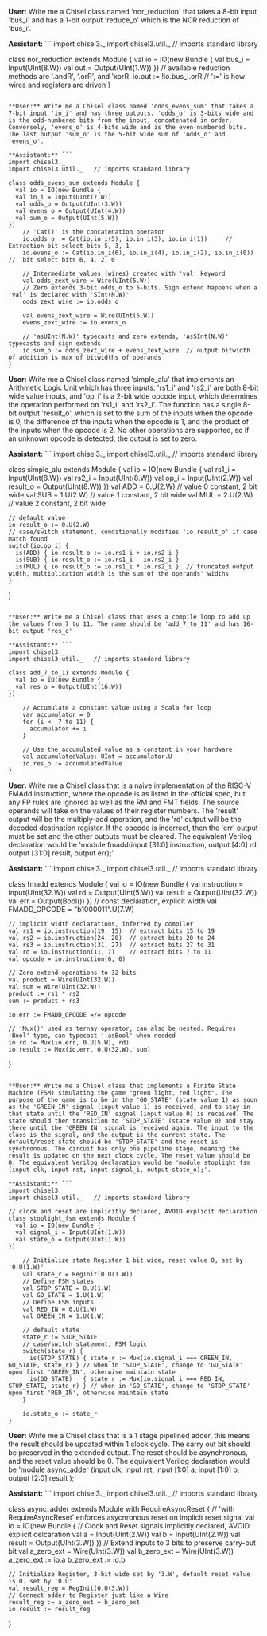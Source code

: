 **User:** Write me a Chisel class named 'nor_reduction' that takes a 8-bit input 'bus_i' and has a 1-bit output 'reduce_o' which is the NOR reduction of 'bus_i'.

**Assistant:** ```
import chisel3._
import chisel3.util._   // imports standard library

class nor_reduction extends Module {
  val io = IO(new Bundle {
  val bus_i = Input(UInt(8.W))
  val out = Output(UInt(1.W))
})
    // available reduction methods are '.andR', '.orR', and 'xorR'
    io.out := !io.bus_i.orR     // ':=' is how wires and registers are driven
}
```

**User:** Write me a Chisel class named 'odds_evens_sum' that takes a 7-bit input 'in_i' and has three outputs. 'odds_o' is 3-bits wide and is the odd-numbered bits from the input, concatenated in order. Conversely, 'evens_o' is 4-bits wide and is the even-numbered bits. The last output 'sum_o' is the 5-bit wide sum of 'odds_o' and 'evens_o'.

**Assistant:** ```
import chisel3._
import chisel3.util._   // imports standard library

class odds_evens_sum extends Module {
  val io = IO(new Bundle {
  val in_i = Input(UInt(7.W))
  val odds_o = Output(UInt(3.W))
  val evens_o = Output(UInt(4.W))
  val sum_o = Output(UInt(5.W))
})
    // 'Cat()' is the concatenation operator
    io.odds_o := Cat(io.in_i(5), io.in_i(3), io.in_i(1))     // Extraction bit-select bits 5, 3, 1
    io.evens_o := Cat(io.in_i(6), io.in_i(4), io.in_i(2), io.in_i(0))  //  bit select bits 6, 4, 2, 0

    // Intermediate values (wires) created with 'val' keyword
    val odds_zext_wire = Wire(UInt(5.W))
    // Zero extends 3-bit odds_o to 5-bits. Sign extend happens when a 'val' is declared with 'SInt(N.W)'
    odds_zext_wire := io.odds_o

    val evens_zext_wire = Wire(UInt(5.W))
    evens_zext_wire := io.evens_o

    // 'asUInt(N.W)' typecasts and zero extends, 'asSInt(N.W)' typecasts and sign extends
    io.sum_o := odds_zext_wire + evens_zext_wire  // output bitwidth of addition is max of bitwidths of operands
}
```

**User:** Write me a Chisel class named 'simple_alu' that implements an Arithmetic Logic Unit which has three inputs: 'rs1_i' and 'rs2_i' are both 8-bit wide value inputs, and 'op_i' is a 2-bit wide opcode input, which determines the operation performed on 'rs1_i' and 'rs2_i'. The function has a single 8-bit output 'result_o', which is set to the sum of the inputs when the opcode is 0, the difference of the inputs when the opcode is 1, and the product of the inputs when the opcode is 2. No other operations are supported, so if an unknown opcode is detected, the output is set to zero.

**Assistant:** ```
import chisel3._
import chisel3.util._   // imports standard library

class simple_alu extends Module {
  val io = IO(new Bundle {
  val rs1_i = Input(UInt(8.W))
  val rs2_i = Input(UInt(8.W))
  val op_i = Input(UInt(2.W))
  val result_o = Output(UInt(8.W))
})
    val ADD = 0.U(2.W)  // value 0 constant, 2 bit wide
    val SUB = 1.U(2.W)  // value 1 constant, 2 bit wide
    val MUL = 2.U(2.W)  // value 2 constant, 2 bit wide

    // default value
    io.result_o := 0.U(2.W)
    // case/switch statement, conditionally modifies 'io.result_o' if case match found
    switch(io.op_i) {
      is(ADD) { io.result_o := io.rs1_i + io.rs2_i }
      is(SUB) { io.result_o := io.rs1_i - io.rs2_i }
      is(MUL) { io.result_o := io.rs1_i * io.rs2_i }  // truncated output width, multiplication width is the sum of the operands' widths
    }
}
```

**User:** Write me a Chisel class that uses a compile loop to add up the values from 7 to 11. The name should be 'add_7_to_11' and has 16-bit output 'res_o'

**Assistant:** ```
import chisel3._
import chisel3.util._   // imports standard library

class add_7_to_11 extends Module {
  val io = IO(new Bundle {
  val res_o = Output(UInt(16.W))
})

    // Accumulate a constant value using a Scala for loop
    var accumulator = 0
    for (i <- 7 to 11) {
      accumulator += i
    }

    // Use the accumulated value as a constant in your hardware
    val accumulatedValue: UInt = accumulator.U
    io.res_o := accumulatedValue
}
``` 

**User:** Write me a Chisel class that is a naive implementation of the RISC-V FMAdd instruction, where the opcode is as listed in the official spec, but any FP rules are ignored as well as the RM and FMT fields. The source operands will take on the values of their register numbers. The 'result' output will be the multiply-add operation, and the 'rd' output will be the decoded destination register. If the opcode is incorrect, then the 'err' output must be set and the other outputs must be cleared. The equivalent Verilog declaration would be 'module fmadd(input [31:0] instruction, output [4:0] rd, output [31:0] result, output err);'

**Assistant:** ```
import chisel3._
import chisel3.util._   // imports standard library

class fmadd extends Module {
  val io = IO(new Bundle {
  val instruction = Input(UInt(32.W))
  val rd = Output(UInt(5.W))
  val result = Output(UInt(32.W))
  val err = Output(Bool())
})
    // const declaration, explicit width
    val FMADD_OPCODE = "b1000011".U(7.W)

    // implicit width declarations, inferred by compiler
    val rs1 = io.instruction(19, 15)  // extract bits 15 to 19
    val rs2 = io.instruction(24, 20)  // extract bits 20 to 24
    val rs3 = io.instruction(31, 27)  // extract bits 27 to 31
    val rd = io.instruction(11, 7)    // extract bits 7 to 11
    val opcode = io.instruction(6, 0)

    // Zero extend operations to 32 bits
    val product = Wire(UInt(32.W))
    val sum = Wire(UInt(32.W))
    product := rs1 * rs2
    sum := product + rs3

    io.err := FMADD_OPCODE =/= opcode

    // 'Mux()' used as ternay operator, can also be nested. Requires 'Bool' type, can typecast '.asBool' when needed
    io.rd := Mux(io.err, 0.U(5.W), rd)
    io.result := Mux(io.err, 0.U(32.W), sum)
}
```

**User:** Write me a Chisel class that implements a Finite State Machine (FSM) simulating the game "green light, red light". The purpose of the game is to be in the 'GO_STATE' (state value 1) as soon as the 'GREEN_IN' signal (input value 1) is received, and to stay in that state until the 'RED_IN' signal (input value 0) is received. The state should then transition to 'STOP_STATE' (state value 0) and stay there until the 'GREEN_IN' signal is received again. The input to the class is the signal, and the output is the current state. The default/reset state should be 'STOP_STATE' and the reset is synchronous. The circuit has only one pipeline stage, meaning the result is updated on the next clock cycle. The reset value should be 0. The equivalent Verilog declaration would be 'module stoplight_fsm (input clk, input rst, input signal_i, output state_o);'.

**Assistant:** ```
import chisel3._
import chisel3.util._   // imports standard library

// clock and reset are implicitly declared, AVOID explicit declaration
class stoplight_fsm extends Module {
  val io = IO(new Bundle {
  val signal_i = Input(UInt(1.W))
  val state_o = Output(UInt(1.W))
})

    // Initialize state Register 1 bit wide, reset value 0, set by '0.U(1.W)'
    val state_r = RegInit(0.U(1.W))
    // Define FSM states
    val STOP_STATE = 0.U(1.W)
    val GO_STATE = 1.U(1.W)
    // Define FSM inputs
    val RED_IN = 0.U(1.W)
    val GREEN_IN = 1.U(1.W)

    // default state
    state_r := STOP_STATE
    // case/switch statement, FSM logic
    switch(state_r) {
      is(STOP_STATE) { state_r := Mux(io.signal_i === GREEN_IN, GO_STATE, state_r) } // when in 'STOP_STATE', change to 'GO_STATE' upon first 'GREEN_IN', otherwise maintain state
      is(GO_STATE)   { state_r := Mux(io.signal_i === RED_IN, STOP_STATE, state_r) } // when in 'GO_STATE', change to 'STOP_STATE' upon first 'RED_IN', otherwise maintain state
    }

    io.state_o := state_r
}
```

**User:** Write me a Chisel class that is a 1 stage pipelined adder, this means the result should be updated within 1 clock cycle. The carry out bit should be preserved in the extended output. The reset should be asynchronous, and the reset value should be 0. The equivalent Verilog declaration would be 'module async_adder (input clk, input rst, input [1:0] a, input [1:0] b, output [2:0] result );'

**Assistant:** ```
import chisel3._
import chisel3.util._   // imports standard library

class async_adder extends Module with RequireAsyncReset {   // 'with RequireAsyncReset' enforces asycnronous reset on implicit reset signal
  val io = IO(new Bundle {                                  // Clock and Reset signals implicitly declared, AVOID explicit delcaration
  val a = Input(UInt(2.W))
  val b = Input(UInt(2.W))
  val result = Output(UInt(3.W))
})
    // Extend inputs to 3 bits to preserve carry-out bit
    val a_zero_ext = Wire(UInt(3.W))
    val b_zero_ext = Wire(UInt(3.W))
    a_zero_ext := io.a
    b_zero_ext := io.b

    // Initialize Register, 3-bit wide set by '3.W', default reset value is 0. set by '0.U'
    val result_reg = RegInit(0.U(3.W))
    // Connect adder to Register just like a Wire
    result_reg := a_zero_ext + b_zero_ext
    io.result := result_reg
}
```
